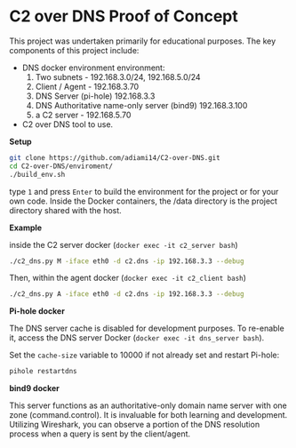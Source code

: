 # C2 over DNS Proof of Concept

This project was undertaken primarily for educational purposes. 
The key components of this project include:

- DNS docker environment environment:
  1. Two subnets - 192.168.3.0/24, 192.168.5.0/24
  2. Client / Agent - 192.168.3.70
  3. DNS Server (pi-hole) 192.168.3.3
  4. DNS Authoritative name-only  server (bind9) 192.168.3.100
  5. a C2 server - 192.168.5.70
- C2 over DNS tool to use.

**Setup**

```bash
git clone https://github.com/adiami14/C2-over-DNS.git
cd C2-over-DNS/enviroment/
./build_env.sh
```

type `1` and press `Enter` to build the environment for the project or for your own code. Inside the Docker containers, the  /data directory is the project directory shared with the host.

**Example**

inside the C2 server docker (`docker exec -it c2_server bash`)
```bash
./c2_dns.py M -iface eth0 -d c2.dns -ip 192.168.3.3 --debug 
```

Then, within the agent docker (`docker exec -it c2_client bash`)
```bash
./c2_dns.py A -iface eth0 -d c2.dns -ip 192.168.3.3 --debug
```

**Pi-hole docker**

The DNS server cache is disabled for development purposes. To re-enable it, access the DNS server Docker (`docker exec -it dns_server bash`).

Set the `cache-size` variable to 10000 if not already set and restart Pi-hole:

```bash
pihole restartdns
```

**bind9 docker**

This server functions as an authoritative-only domain name server with  one zone (command.control). It is invaluable for both learning and  development. Utilizing Wireshark, you can observe a portion of the DNS  resolution process when a query is sent by the client/agent.
